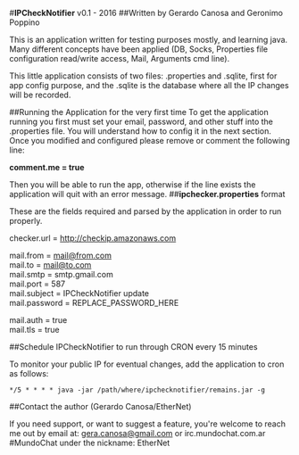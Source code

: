 #**IPCheckNotifier** v0.1 - 2016
##Written by Gerardo Canosa and Geronimo Poppino


This is an application written for testing purposes mostly, and learning java. Many different concepts have been applied (DB, Socks, Properties file configuration read/write access, Mail, Arguments cmd line).

This little application consists of two files: .properties and .sqlite, first for app config purpose, and the .sqlite is the database where all the IP changes will be recorded.

##Running the Application for the very first time
To get the application running you first must set your email, password, and other stuff into the .properties file. You will understand how to config it in the next section. Once you modified and configured please remove or comment the following line:  

**comment.me = true**

Then you will be able to run the app, otherwise if the line exists the application will quit with an error message.
##**ipchecker.properties** format

These are the fields required and parsed by the application in order to run properly.

checker.url = http://checkip.amazonaws.com  

mail.from = mail@from.com  
mail.to = mail@to.com  
mail.smtp = smtp.gmail.com  
mail.port = 587  
mail.subject = IPCheckNotifier update  
mail.password = REPLACE_PASSWORD_HERE   

mail.auth = true  
mail.tls = true  

##Schedule IPCheckNotifier to run through CRON every 15 minutes

To monitor your public IP for eventual changes, add the application to cron as follows:  

	*/5 * * * * java -jar /path/where/ipchecknotifier/remains.jar -g


##Contact the author (Gerardo Canosa/EtherNet)

If you need support, or want to suggest a feature, you're welcome to reach me out by email at: gera.canosa@gmail.com or irc.mundochat.com.ar #MundoChat under the nickname: EtherNet
